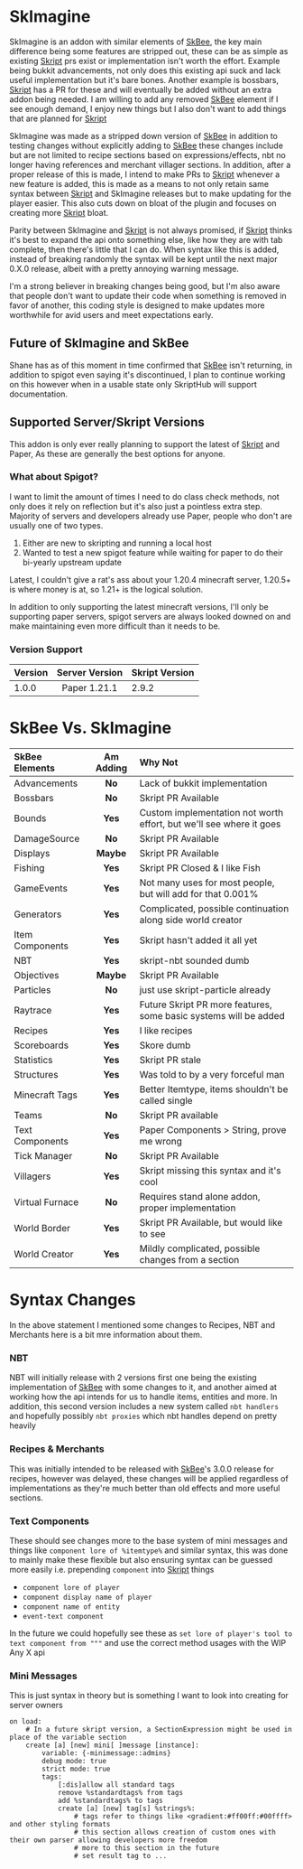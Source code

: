 # SkImagine
SkImagine is an addon with similar elements of [SkBee](https://github.com/ShaneBeee/SkBee), the key main difference being some features are stripped out, these can be as simple as existing [Skript](https://github.com/SkriptLang/Skript) prs exist or implementation isn't worth the effort. Example being bukkit advancements,
not only does this existing api suck and lack useful implementation but it's bare bones. Another example is bossbars, [Skript](https://github.com/SkriptLang/Skript) has a PR for these and will eventually be added without an extra addon being needed. I am willing to add any removed [SkBee](https://github.com/ShaneBeee/SkBee) element
if I see enough demand, I enjoy new things but I also don't want to add things that are planned for [Skript](https://github.com/SkriptLang/Skript)

SkImagine was made as a stripped down version of [SkBee](https://github.com/ShaneBeee/SkBee) in addition to testing changes without explicitly adding to [SkBee](https://github.com/ShaneBeee/SkBee) these changes include
but are not limited to recipe sections based on expressions/effects, nbt no longer having references and merchant villager sections. In addition, after a proper release of this is made, I intend to make PRs to [Skript](https://github.com/SkriptLang/Skript) whenever a new feature is added,
this is made as a means to not only retain same syntax between [Skript](https://github.com/SkriptLang/Skript) and SkImagine releases but to make updating for the player easier. This also cuts down on bloat of the plugin and focuses on creating more [Skript](https://github.com/SkriptLang/Skript) bloat.

Parity between SkImagine and [Skript](https://github.com/SkriptLang/Skript) is not always promised, if [Skript](https://github.com/SkriptLang/Skript) thinks it's best to expand the api onto something else, like how they are with tab complete, then there's little that I can do.
When syntax like this is added, instead of breaking randomly the syntax will be kept until the next major 0.X.0 release, albeit with a pretty annoying warning message.

I'm a strong believer in breaking changes being good, but I'm also aware that people don't want to update their code when something is removed in favor of another, this coding style is designed to make updates more worthwhile for avid users and meet expectations early.

## Future of SkImagine and SkBee
Shane has as of this moment in time confirmed that [SkBee](https://github.com/ShaneBeee/SkBee) isn't returning, in addition to spigot even saying it's discontinued, I plan to continue working on this however when in a usable state only SkriptHub will support documentation.

## Supported Server/Skript Versions
This addon is only ever really planning to support the latest of [Skript](https://github.com/SkriptLang/Skript) and Paper, As these are generally the best options for anyone.

### What about Spigot?
I want to limit the amount of times I need to do class check methods, not only does it rely on reflection but it's also just a pointless extra step. Majority of servers and developers
already use Paper, people who don't are usually one of two types.
1. Either are new to skripting and running a local host
2. Wanted to test a new spigot feature while waiting for paper to do their bi-yearly upstream update


Latest, I couldn't give a rat's ass about your 1.20.4 minecraft server, 1.20.5+ is where money is at, so 1.21+ is the logical solution.

In addition to only supporting the latest minecraft versions, I'll only be supporting paper servers, spigot servers are always looked downed on and make maintaining even more difficult than it needs to be.

### Version Support
| Version | Server Version | Skript Version |
|:--------|:--------------:|:---------------|
| 1.0.0   |  Paper 1.21.1  | 2.9.2          |

# SkBee Vs. SkImagine

| SkBee Elements  | Am Adding | Why Not                                                             |
|:----------------|:---------:|:--------------------------------------------------------------------|
| Advancements    |  **No**   | Lack of bukkit implementation                                       |
| Bossbars        |  **No**   | Skript PR Available                                                 |
| Bounds          |  **Yes**  | Custom implementation not worth effort, but we'll see where it goes |
| DamageSource    |  **No**   | Skript PR Available                                                 |
| Displays        | **Maybe** | Skript PR Available                                                 |
| Fishing         |  **Yes**  | Skript PR Closed & I like Fish                                      |
| GameEvents      |  **Yes**  | Not many uses for most people, but will add for that 0.001%         |
| Generators      |  **Yes**  | Complicated, possible continuation along side world creator         |
| Item Components |  **Yes**  | Skript hasn't added it all yet                                      |
| NBT             |  **Yes**  | skript-nbt sounded dumb                                             |
| Objectives      | **Maybe** | Skript PR Available                                                 |
| Particles       |  **No**   | just use skript-particle already                                    |
| Raytrace        |  **Yes**  | Future Skript PR more features, some basic systems will be added    |
| Recipes         |  **Yes**  | I like recipes                                                      |
| Scoreboards     |  **Yes**  | Skore dumb                                                          |
| Statistics      |  **Yes**  | Skript PR stale                                                     |
| Structures      |  **Yes**  | Was told to by a very forceful man                                  |
| Minecraft Tags  |  **Yes**  | Better Itemtype, items shouldn't be called single                   |
| Teams           |  **No**   | Skript PR available                                                 |
| Text Components |  **Yes**  | Paper Components > String, prove me wrong                           |
| Tick Manager    |  **No**   | Skript PR Available                                                 |
| Villagers       |  **Yes**  | Skript missing this syntax and it's cool                            |
| Virtual Furnace |  **No**   | Requires stand alone addon, proper implementation                   |
| World Border    |  **Yes**  | Skript PR Available, but would like to see                          |
| World Creator   |  **Yes**  | Mildly complicated, possible changes from a section                 |

# Syntax Changes

In the above statement I mentioned some changes to Recipes, NBT and Merchants here is a bit mre information about them.

### NBT
NBT will initially release with 2 versions first one being the existing implementation of [SkBee](https://github.com/ShaneBeee/SkBee) with some changes to it,
and another aimed at working how the api intends for us to handle items, entities and more. In addition, this second version
includes a new system called `nbt handlers` and hopefully possibly `nbt proxies` which nbt handles depend on pretty heavily

### Recipes & Merchants
This was initially intended to be released with [SkBee](https://github.com/ShaneBeee/SkBee)'s 3.0.0 release for recipes, however was delayed, these changes will be applied
regardless of implementations as they're much better than old effects and more useful sections.

### Text Components
These should see changes more to the base system of mini messages and things like `component lore of %itemtype%` and similar syntax, this
was done to mainly make these flexible but also ensuring syntax can be guessed more easily i.e. prepending `component` into [Skript](https://github.com/SkriptLang/Skript) things

- `component lore of player`
- `component display name of player`
- `component name of entity`
- `event-text component`

In the future we could hopefully see these as `set lore of player's tool to text component from """` and use the correct method usages with the WIP Any X api

### Mini Messages
This is just syntax in theory but is something I want to look into creating for server owners
```applescript
on load:
    # In a future skript version, a SectionExpression might be used in place of the variable section
    create [a] [new] mini[ ]message [instance]:
        variable: {-minimessage::admins}
        debug mode: true
        strict mode: true
        tags:
            [:dis]allow all standard tags
            remove %standardtags% from tags
            add %standardtags% to tags
            create [a] [new] tag[s] %strings%:
                # tags refer to things like <gradient:#ff00ff:#00ffff> and other styling formats
                # this section allows creation of custom ones with their own parser allowing developers more freedom
                # more to this section in the future
                # set result tag to ...
```
